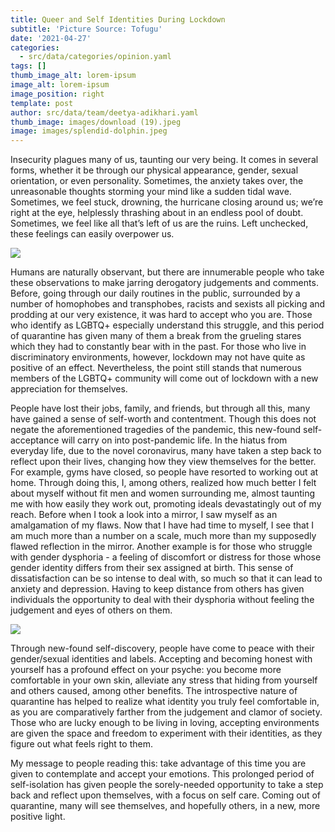 ```yaml
---
title: Queer and Self Identities During Lockdown
subtitle: 'Picture Source: Tofugu'
date: '2021-04-27'
categories:
  - src/data/categories/opinion.yaml
tags: []
thumb_image_alt: lorem-ipsum
image_alt: lorem-ipsum
image_position: right
template: post
author: src/data/team/deetya-adikhari.yaml
thumb_image: images/download (19).jpeg
image: images/splendid-dolphin.jpeg
---
```

Insecurity plagues many of us, taunting our very being. It comes in several forms, whether it be through our physical appearance, gender, sexual orientation, or even personality. Sometimes, the anxiety takes over, the unreasonable thoughts storming your mind like a sudden tidal wave. Sometimes, we feel stuck, drowning, the hurricane closing around us; we’re right at the eye, helplessly thrashing about in an endless pool of doubt. Sometimes, we feel like all that’s left of us are the ruins. Left unchecked, these feelings can easily overpower us.

![](https://lh3.googleusercontent.com/dVeOXjzNFJ0E0RDT8Nuia1YfZ3\_dwy-tSclnkwuJd7ZSvR8NVIVhxlRSOYFd60y1nN-P7IQWkVFdsJYEucSsqQJntMKDwCT0Fn-kgLBl)

Humans are naturally observant, but there are innumerable people who take these observations to make jarring derogatory judgements and comments. Before, going through our daily routines in the public, surrounded by a number of homophobes and transphobes, racists and sexists all picking and prodding at our very existence, it was hard to accept who you are. Those who identify as LGBTQ+ especially understand this struggle, and this period of quarantine has given many of them a break from the grueling stares which they had to constantly bear with in the past. For those who live in discriminatory environments, however, lockdown may not have quite as positive of an effect. Nevertheless, the point still stands that numerous members of the LGBTQ+ community will come out of lockdown with a new appreciation for themselves.

People have lost their jobs, family, and friends, but through all this, many have gained a sense of self-worth and contentment. Though this does not negate the aforementioned tragedies of the pandemic, this new-found self-acceptance will carry on into post-pandemic life. In the hiatus from everyday life, due to the novel coronavirus, many have taken a step back to reflect upon their lives, changing how they view themselves for the better. For example, gyms have closed, so people have resorted to working out at home. Through doing this, I, among others, realized how much better I felt about myself without fit men and women surrounding me, almost taunting me with how easily they work out, promoting ideals devastatingly out of my reach. Before when I took a look into a mirror, I saw myself as an amalgamation of my flaws. Now that I have had time to myself, I see that I am much more than a number on a scale, much more than my supposedly flawed reflection in the mirror. Another example is for those who struggle with gender dysphoria - a feeling of discomfort or distress for those whose gender identity differs from their sex assigned at birth. This sense of dissatisfaction can be so intense to deal with, so much so that it can lead to anxiety and depression. Having to keep distance from others has given individuals the opportunity to deal with their dysphoria without feeling the judgement and eyes of others on them. 

![](https://lh6.googleusercontent.com/QeD7nvezHVfFpXf6GQObuZ6PFAlgfsThXN_K4\_b274JB5yKIunxzwfKZdFGQmHqC0tBa_FsVFjDoBE6CVwnAHA5iBWf3m4iqZon1xOMNn-rA5jLBpm0uYyJ3\_ilAnB5QDENOcoYi)

Through new-found self-discovery, people have come to peace with their gender/sexual identities and labels. Accepting and becoming honest with yourself has a profound effect on your psyche: you become more comfortable in your own skin, alleviate any stress that hiding from yourself and others caused, among other benefits. The introspective nature of quarantine has helped to realize what identity you truly feel comfortable in, as you are comparatively farther from the judgement and clamor of society. Those who are lucky enough to be living in loving, accepting environments are given the space and freedom to experiment with their identities, as they figure out what feels right to them.

My message to people reading this: take advantage of this time you are given to contemplate and accept your emotions. This prolonged period of self-isolation has given people the sorely-needed opportunity to take a step back and reflect upon themselves, with a focus on self care. Coming out of quarantine, many will see themselves, and hopefully others, in a new, more positive light. 
